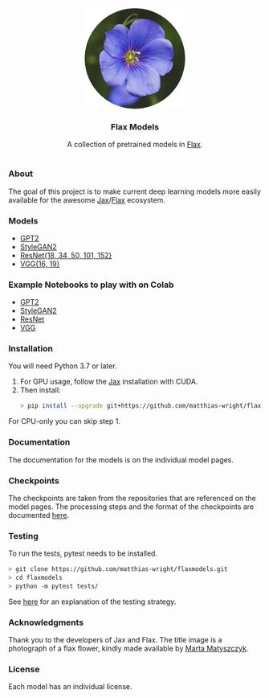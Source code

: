 <div align="center"><img src="docs/img/flax.png" alt="flax" width="200" height="200"></div>
<div align="center"><h3>Flax Models</h3></div>
<div align="center">A collection of pretrained models in <a href="https://github.com/google/flax">Flax</a>.</div>

</br>

<!-- ABOUT -->
### About
The goal of this project is to make current deep learning models more easily available for the awesome <a href="https://github.com/google/jax">Jax</a>/<a href="https://github.com/google/flax">Flax</a> ecosystem.

### Models
* [GPT2](flaxmodels/gpt2)  
* [StyleGAN2](flaxmodels/stylegan2)  
* [ResNet{18, 34, 50, 101, 152}](flaxmodels/resnet)  
* [VGG{16, 19}](flaxmodels/vgg)  

### Example Notebooks to play with on Colab
* <a href="https://colab.research.google.com/drive/1j58Bnt1n-k4UJRQI9jnJAJIxME8ZDZjj?usp=sharing">GPT2</a>
* <a href="https://colab.research.google.com/drive/1klNP4LbrXK5P3KwFM9_PqCVx5MwwilCI?usp=sharing">StyleGAN2</a>
* <a href="https://colab.research.google.com/drive/1hjOV3_3OT5xz0iaj4fdCJurL7XWBJUWc?usp=sharing">ResNet</a>
* <a href="https://colab.research.google.com/drive/1wIzRnxlxJmrZNsUthtjKWPKULKzvacPD?usp=sharing">VGG</a>

### Installation
You will need Python 3.7 or later.
 
1. For GPU usage, follow the <a href="https://github.com/google/jax#installation">Jax</a> installation with CUDA.
2. Then install:
   ```sh
   > pip install --upgrade git+https://github.com/matthias-wright/flaxmodels.git
   ```
For CPU-only you can skip step 1.

### Documentation
The documentation for the models is on the individual model pages.

### Checkpoints
The checkpoints are taken from the repositories that are referenced on the model pages. The processing steps and the format of the checkpoints are documented [here](flaxmodels/docs/Documentation.md#1-checkpoints).

### Testing
To run the tests, pytest needs to be installed. 
```sh
> git clone https://github.com/matthias-wright/flaxmodels.git
> cd flaxmodels
> python -m pytest tests/
```
See [here](flaxmodels/docs/Documentation.md#2-testing) for an explanation of the testing strategy.


### Acknowledgments
Thank you to the developers of Jax and Flax. The title image is a photograph of a flax flower, kindly made available by <a href="https://unsplash.com/@matyszczyk">Marta Matyszczyk</a>. 

### License
Each model has an individual license.

